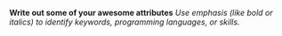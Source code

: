 **Write out some of your awesome attributes** 
_Use emphasis (like bold or italics) to identify keywords, programming languages, or skills._ 
